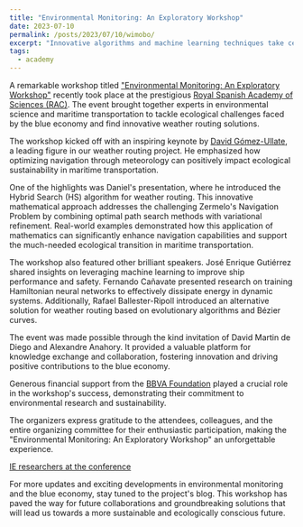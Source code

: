 ```yaml
---
title: "Environmental Monitoring: An Exploratory Workshop"
date: 2023-07-10
permalink: /posts/2023/07/10/wimobo/
excerpt: "Innovative algorithms and machine learning techniques take center stage at the Environmental Monitoring event."
tags:
  - academy
---
```


A remarkable workshop titled ["Environmental Monitoring: An Exploratory Workshop"](https://wimoboproject.com/index.php/event/) recently took place at the prestigious [Royal Spanish Academy of Sciences (RAC)](https://rac.es/). The event brought together experts in environmental science and maritime transportation to tackle ecological challenges faced by the blue economy and find innovative weather routing solutions.

The workshop kicked off with an inspiring keynote by  [David Gómez-Ullate](https://www.ie.edu/university/about/faculty/david-gomez-ullate/), a leading figure in our weather routing project. He emphasized how optimizing navigation through meteorology can positively impact ecological sustainability in maritime transportation.

One of the highlights was Daniel's presentation, where he introduced the Hybrid Search (HS) algorithm for weather routing. This innovative mathematical approach addresses the challenging Zermelo's Navigation Problem by combining optimal path search methods with variational refinement. Real-world examples demonstrated how this application of mathematics can significantly enhance navigation capabilities and support the much-needed ecological transition in maritime transportation.

The workshop also featured other brilliant speakers. José Enrique Gutiérrez shared insights on leveraging machine learning to improve ship performance and safety. Fernando Cañavate presented research on training Hamiltonian neural networks to effectively dissipate energy in dynamic systems. Additionally, Rafael Ballester-Ripoll introduced an alternative solution for weather routing based on evolutionary algorithms and Bézier curves.

The event was made possible through the kind invitation of David Martin de Diego and Alexandre Anahory. It provided a valuable platform for knowledge exchange and collaboration, fostering innovation and driving positive contributions to the blue economy.

Generous financial support from the [BBVA Foundation](https://www.fbbva.es/) played a crucial role in the workshop's success, demonstrating their commitment to environmental research and sustainability.

The organizers express gratitude to the attendees, colleagues, and the entire organizing committee for their enthusiastic participation, making the "Environmental Monitoring: An Exploratory Workshop" an unforgettable experience.

[IE researchers at the conference](https://weather-routing-research.github.io/images/230-07-10-wimobo.JPEG)

For more updates and exciting developments in environmental monitoring and the blue economy, stay tuned to the project's blog. This workshop has paved the way for future collaborations and groundbreaking solutions that will lead us towards a more sustainable and ecologically conscious future.
